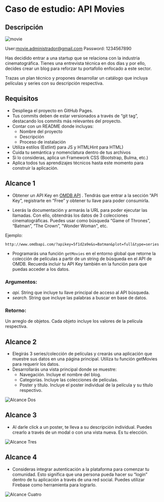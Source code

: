 # Caso de estudio: API Movies

## Descripción


![movie](https://user-images.githubusercontent.com/27248841/49709084-400f3600-fbf8-11e8-8d93-0a51f1b8acb5.png)

User:movie.administrador@gmail.com
Password: 1234567890

Has decidido entrar a una startup que se relaciona con la industria cinematográfica. Tienes una entrevista técnica en dos días y por ello, decides 
crear un blog para reforzar tu portafolio enfocado a este sector.

Trazas un plan técnico y propones desarrollar un catálogo que incluya películas y series con su descripción respectiva.

## Requisitos

- Despliega el proyecto en GitHub Pages.
- Tus commits deben de estar versionados a través de “git tag”, destacando los commits más relevantes del proyecto.
- Contar con un README donde incluyas:
  - Nombre del proyecto
  - Descripción
  - Proceso de instalación
- Utiliza estilos (Estlint) para JS y HTMLHint para HTML)
- Cuida tu semántica y nomenclatura dentro de tus archivos
- Si lo consideras, aplica un Framework CSS (Bootstrap, Bulma, etc.)
- Aplica todos tus aprendizajes técnicos hasta este momento para construir la aplicación.

## Alcance 1

- Obtener un API Key en [OMDB API](http://www.omdbapi.com/)
. Tendrás que entrar a la sección “API Key”, registrarte en
“Free” y obtener tu llave para poder consumirla.

- Leerás la documentación y armarás la URL para poder ejecutar las llamadas. Con ello, obtendrás los datos de 3 colecciones cinematográficas.
Puedes usar como búsqueda “Game of Thrones”, “Batman”, “The Crown”, "Wonder Woman", etc.

Ejemplo:

`http://www.omdbapi.com/?apikey=5f1d2a9e&s=Batman&plot=full&type=series`

- Programarás una función `getMovies` en el entorno global que retorne la colección de películas a partir de un string de búsqueda en el API de
OMDB. Recuerda incluir tu API Key también en la función para que puedas acceder a los datos.

### Argumentos:

- *api.* String que incluye tu llave principal de acceso al API
búsqueda.
- *search.* String que incluye las palabras a buscar en base de datos. 

### Retorno:
Un arreglo de objetos. Cada objeto incluye los valores de la película respectiva.

## Alcance 2

- Elegirás 3 series/colección de películas y crearás una aplicación que muestre sus datos en una página principal. Utiliza tu función getMovies para
requerir los datos.
- Desarrollarás una vista principal donde se muestre:
  - Navegación. Incluye el nombre del blog.
  - Categorías. Incluye las colecciones de películas.
  - Poster y título. Incluye el poster individual de la película y su título respectivo.

![Alcance Dos](docs/src/alcance2.png)

## Alcance 3

- Al darle click a un poster, te lleva a su descripción individual. Puedes crearlo a través de un modal o con una vista
nueva. Es tu elección.

![Alcance Tres](docs/src/alcance3.png)

## Alcance 4

- Consideras integrar autenticación a la plataforma para comenzar tu comunidad. Esto significa que una persona pueda hacer su “login”
dentro de tu aplicación a través de una red social.  Puedes utilizar Firebase como herramienta para lograrlo.

![Alcance Cuatro](docs/src/alcance4.png)
